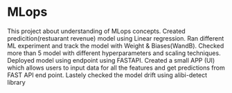 # MLops

This project about understanding of MLops concepts. Created predicition(restuarant revenue) model using Linear regression. 
Ran different ML experiment and track the model with Weight & Biases(WandB). Checked more than 5 model with different hyperparameters and scaling techniques.
Deployed model using endpoint using FASTAPI. Created a small APP (UI) which allows users to input data for all the features and get predictions from FAST API end point.
Lastely checked the model drift using alibi-detect library
